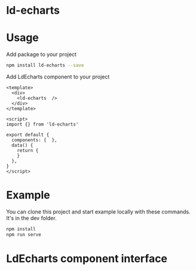 
# ld-echarts

# Usage

Add package to your project

```bash
npm install ld-echarts --save
```

Add LdEcharts component to your project

```vue
<template>
  <div>
    <ld-echarts  />
  </div>
</template>

<script>
import {} from 'ld-echarts'

export default {
  components: {  },
  data() {
    return {
    }
  },
}
</script>
```

# Example

You can clone this project and start example locally with these commands. It's in the dev folder.

```bash
npm install
npm run serve
```

# LdEcharts component interface

